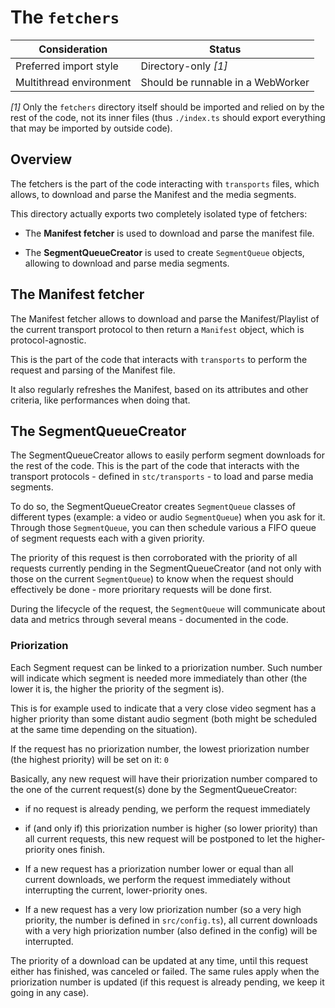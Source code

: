 # The `fetchers`

| Consideration           | Status                            |
| ----------------------- | --------------------------------- |
| Preferred import style  | Directory-only _[1]_              |
| Multithread environment | Should be runnable in a WebWorker |

_[1]_ Only the `fetchers` directory itself should be imported and relied on by the rest of
the code, not its inner files (thus `./index.ts` should export everything that may be
imported by outside code).

## Overview

The fetchers is the part of the code interacting with `transports` files, which allows, to
download and parse the Manifest and the media segments.

This directory actually exports two completely isolated type of fetchers:

- The **Manifest fetcher** is used to download and parse the manifest file.

- The **SegmentQueueCreator** is used to create `SegmentQueue` objects, allowing
  to download and parse media segments.

## The Manifest fetcher

The Manifest fetcher allows to download and parse the Manifest/Playlist of the current
transport protocol to then return a `Manifest` object, which is protocol-agnostic.

This is the part of the code that interacts with `transports` to perform the request and
parsing of the Manifest file.

It also regularly refreshes the Manifest, based on its attributes and other criteria, like
performances when doing that.

## The SegmentQueueCreator

The SegmentQueueCreator allows to easily perform segment downloads for the rest of the
code. This is the part of the code that interacts with the transport protocols - defined
in `stc/transports` - to load and parse media segments.

To do so, the SegmentQueueCreator creates `SegmentQueue` classes of different types
(example: a video or audio `SegmentQueue`) when you ask for it. Through those
`SegmentQueue`, you can then schedule various a FIFO queue of segment requests each
with a given priority.

The priority of this request is then corroborated with the priority of all requests
currently pending in the SegmentQueueCreator (and not only with those on the current
`SegmentQueue`) to know when the request should effectively be done - more prioritary
requests will be done first.

During the lifecycle of the request, the `SegmentQueue` will communicate about data and
metrics through several means - documented in the code.

### Priorization

Each Segment request can be linked to a priorization number. Such number will indicate
which segment is needed more immediately than other (the lower it is, the higher the
priority of the segment is).

This is for example used to indicate that a very close video segment has a higher priority
than some distant audio segment (both might be scheduled at the same time depending on the
situation).

If the request has no priorization number, the lowest priorization number (the highest
priority) will be set on it: `0`

Basically, any new request will have their priorization number compared to the one of the
current request(s) done by the SegmentQueueCreator:

- if no request is already pending, we perform the request immediately

- if (and only if) this priorization number is higher (so lower priority) than all current
  requests, this new request will be postponed to let the higher-priority ones finish.

- If a new request has a priorization number lower or equal than all current downloads, we
  perform the request immediately without interrupting the current, lower-priority ones.

- If a new request has a very low priorization number (so a very high priority, the number
  is defined in `src/config.ts`), all current downloads with a very high priorization
  number (also defined in the config) will be interrupted.

The priority of a download can be updated at any time, until this request either has
finished, was canceled or failed. The same rules apply when the priorization number is
updated (if this request is already pending, we keep it going in any case).
